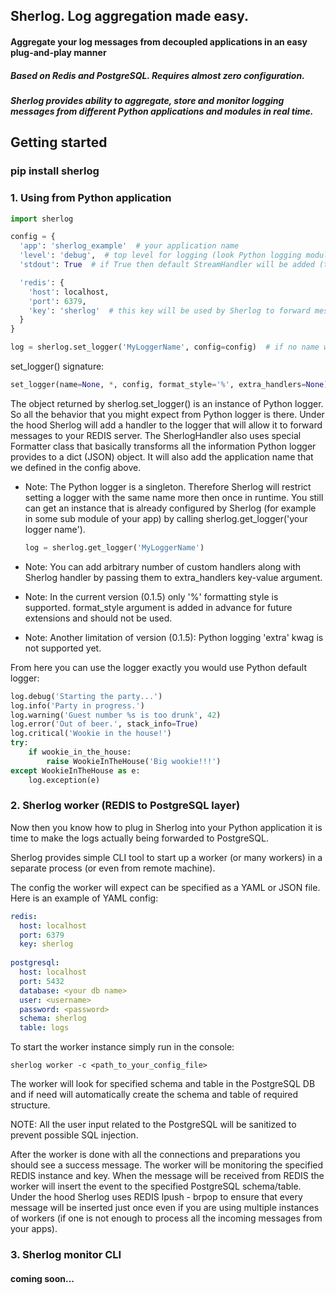 ## Sherlog. Log aggregation made easy.
#### Aggregate your log messages from decoupled applications in an easy plug-and-play manner

##### Based on Redis and PostgreSQL. Requires almost zero configuration.
##### Sherlog provides ability to aggregate, store and monitor logging messages from different Python applications and modules in real time.

## Getting started
### pip install sherlog

### 1. Using from Python application

``` python
import sherlog

config = {
  'app': 'sherlog_example'  # your application name
  'level': 'debug',  # top level for logging (look Python logging module documentation for details)
  'stdout': True  # if True then default StreamHandler will be added (to see logging in your app stdout)

  'redis': {
    'host': localhost,  
    'port': 6379,
    'key': 'sherlog'  # this key will be used by Sherlog to forward messages through Redis
  }
}

log = sherlog.set_logger('MyLoggerName', config=config)  # if no name was passed the 'root' logger will be returned
```

set_logger() signature: 

```python
set_logger(name=None, *, config, format_style='%', extra_handlers=None)
```

The object returned by sherlog.set_logger() is an instance of Python logger.
So all the behavior that you might expect from Python logger is there.
Under the hood Sherlog will add a handler to the logger that will allow it to forward
messages to your REDIS server. The SherlogHandler also uses special Formatter class
that basically transforms all the information Python logger provides to a dict (JSON) object.
It will also add the application name that we defined in the config above.

- Note: The Python logger is a singleton. Therefore Sherlog will restrict setting a logger with the same
  name more then once in runtime. You still can get an instance that is already configured by Sherlog
  (for example in some sub module of your app) by calling sherlog.get_logger('your logger name').
  ``` python
  log = sherlog.get_logger('MyLoggerName')
  ```
 
- Note: You can add arbitrary number of custom handlers along with Sherlog handler by passing them to
  extra_handlers key-value argument.

- Note: In the current version (0.1.5) only '%' formatting style is supported. format_style argument is added
  in advance for future extensions and should not be used.
  
- Note: Another limitation of version (0.1.5): Python logging 'extra' kwag is not supported yet.

From here you can use the logger exactly you would use Python default logger:

```python
log.debug('Starting the party...')
log.info('Party in progress.')
log.warning('Guest number %s is too drunk', 42)
log.error('Out of beer.', stack_info=True)
log.critical('Wookie in the house!')
try:
    if wookie_in_the_house:
        raise WookieInTheHouse('Big wookie!!!')
except WookieInTheHouse as e:
    log.exception(e)
```

### 2. Sherlog worker (REDIS to PostgreSQL layer)

Now then you know how to plug in Sherlog into your Python application it is time to
make the logs actually being forwarded to PostgreSQL.

Sherlog provides simple CLI tool to start up a worker (or many workers)
in a separate process (or even from remote machine).

The config the worker will expect can be specified as a YAML or JSON file.
Here is an example of YAML config:

``` yaml
redis:
  host: localhost
  port: 6379
  key: sherlog
 
postgresql:
  host: localhost
  port: 5432
  database: <your db name>
  user: <username>
  password: <password>
  schema: sherlog
  table: logs
```

To start the worker instance simply run in the console:

```shell
sherlog worker -c <path_to_your_config_file>
```
The worker will look for specified schema and table in the PostgreSQL DB and if need will 
automatically create the schema and table of required structure.

NOTE: All the user input related to the PostgreSQL will be sanitized to prevent possible SQL injection.

After the worker is done with all the connections and preparations you should see a success message. 
The worker will be monitoring the specified REDIS instance and key.
When the message will be received from REDIS the worker will insert the event to the specified PostgreSQL schema/table.
Under the hood Sherlog uses REDIS lpush - brpop to ensure that every message will be inserted just once even
if you are using multiple instances of workers (if one is not enough to process all the incoming messages from your apps).

### 3. Sherlog monitor CLI

#### coming soon...

